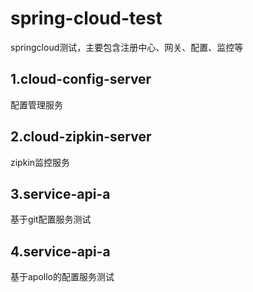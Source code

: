 # spring-cloud-test
springcloud测试，主要包含注册中心、网关、配置、监控等

## 1.cloud-config-server
配置管理服务

## 2.cloud-zipkin-server
zipkin监控服务

## 3.service-api-a
基于git配置服务测试

## 4.service-api-a
基于apollo的配置服务测试


